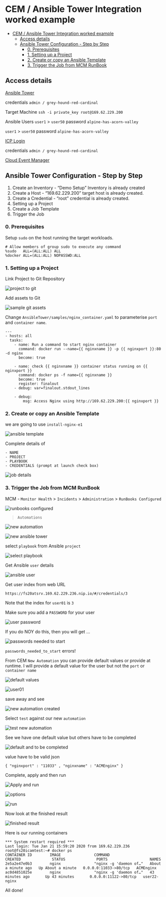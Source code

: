 # CEM / Ansible Tower Integration worked example

<!-- TOC -->

- [CEM / Ansible Tower Integration worked example](#cem--ansible-tower-integration-worked-example)
  - [Access details](#access-details)
  - [Ansible Tower Configuration - Step by Step](#ansible-tower-configuration---step-by-step)
    - [0. Prerequisites](#0-prerequisites)
    - [1. Setting up a Project](#1-setting-up-a-project)
    - [2. Create or copy an Ansible Template](#2-create-or-copy-an-ansible-template)
    - [3. Trigger the Job from MCM RunBook](#3-trigger-the-job-from-mcm-runbook)

<!-- /TOC -->

## Access details

[Ansible Tower](https://fs20atsrv.169.62.229.236.nip.io/#/home)

credentials `admin / grey-hound-red-cardinal`

Target Machine `ssh -i private_key root@169.62.229.200`

Ansible Users `user1` > `user50` password `alpine-has-acorn-valley`

`user1` > `user50` password `alpine-has-acorn-valley`

[ICP Login](https://icp-console.apps.169.61.23.248.nip.io/oidc/login.jsp)

credentials `admin / grey-hound-red-cardinal`

[Cloud Event Manager](https://icp-console.apps.169.61.23.248.nip.io/cemui/administration)

## Ansible Tower Configuration - Step by Step

1. Create an Inventory - “Demo Setup” Inventory is already created
2. Create a Host - “169.62.229.200” target host is already created.
3. Create a Credential - “root” credential is already created.
4. Setting up a Project
5. Create a Job Template
6. Trigger the Job

### 0. Prerequisites

Setup `sudo` on the host running the target workloads.

```
# Allow members of group sudo to execute any command
%sudo	ALL=(ALL:ALL) ALL
%docker	ALL=(ALL:ALL) NOPASSWD:ALL
```

### 1. Setting up a Project

Link Project to Git Repository

![project to git](images/2020/01/project-to-git.png)

Add assets to Git

![sample git assets](images/2020/01/sample-git-assets.png)

Change `AnsibleTower/samples/nginx_container.yaml` to parameterise `port` and `container name`.

```
---
- hosts: all
  tasks:
    - name: Run a command to start nginx container
      command: docker run --name={{ nginxname }} -p {{ nginxport }}:80 -d nginx
      become: true

    - name: check {{ nginxname }} container status running on {{ nginxport }}
      command: docker ps -f name={{ nginxname }}
      become: true
      register: finalout
    - debug: var=finalout.stdout_lines

    - debug:
        msg: Access Nginx using http://169.62.229.200:{{ nginxport }}
```

### 2. Create or copy an Ansible Template

we are going to use `install-nginx-e1`

![ansible template](images/2020/01/ansible-template.png)

Complete details of

```
- NAME
- PROJECT
- PLAYBOOK
- CREDENTIALS (prompt at launch check box)
```
![job details](images/2020/01/job-details.png)

### 3. Trigger the Job from MCM RunBook

MCM - `Monitor Health` > `Incidents` > `Administration` > `RunBooks Configured`

![runbooks configured](images/2020/01/runbooks-configured.png)

> `Automations`

![new automation](images/2020/01/new-automation.png)

![new ansible tower](images/2020/01/new-ansible-tower.png)

select `playbook` from Ansible `project`

![select playbook](images/2020/01/select-playbook.png)

Get Ansible `user` details

![ansible user](images/2020/01/ansible-user.png)

Get user index from web URL

`https://fs20atsrv.169.62.229.236.nip.io/#/credentials/3`

Note that the index for `user01` is `3`

Make sure you add a `PASSWORD` for your user

![user password](images/2020/01/user-password.png)

If you do NOY do this, then you will get ...

![passwords needed to start](images/2020/01/passwords-needed-to-start.png)

`passwords_needed_to_start` errors!

From CEM `New Automation` you can provide default values or provide at runtime. I will provide a default value for the user but not the `port` or `container name`

![default values](images/2020/01/default-values.png)

![user01](images/2020/01/user01.png)

save away and see

![new automation created](images/2020/01/new-automation-created.png)

Select `test` against our new `automation`

![test new automation](images/2020/01/test-new-automation.png)

See we have one default value but others have to be completed

![default and to be completed](images/2020/01/default-and-to-be-completed.png)

value have to be valid json

`{ "nginxport" : "11033" , "nginxname" : "ACMEnginx" }`

Complete, apply and then run

![Apply and run](images/2020/01/apply-and-run.png)

![options](images/2020/01/options.png)

![run](images/2020/01/run.png)

Now look at the finished result

![finished result](images/2020/01/finished-result.png)

Here is our running containers

```
*** System restart required ***
Last login: Tue Jan 21 15:59:20 2020 from 169.62.229.236
root@fs20icamtest:~# docker ps
CONTAINER ID        IMAGE               COMMAND                  CREATED              STATUS              PORTS                   NAMES
2e5a2e47e0b3        nginx               "nginx -g 'daemon of…"   About a minute ago   Up About a minute   0.0.0.0:11033->80/tcp   ACMEnginx
ac0d4851025e        nginx               "nginx -g 'daemon of…"   43 minutes ago       Up 43 minutes       0.0.0.0:11122->80/tcp   user22-nginx
```

All done!
